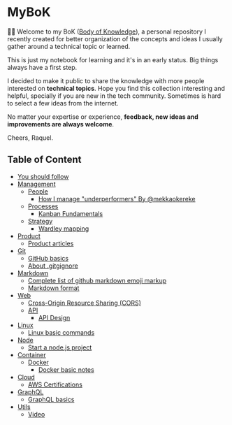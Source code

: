 # MyBoK

:wave::smiley: Welcome to my BoK ([Body of Knowledge](https://en.wikipedia.org/wiki/Body_of_knowledge)), a personal repository I recently created for better organization of the concepts and ideas I usually gather around a technical topic or learned. 


This is just my notebook for learning and it's in an early status. Big things always have a first step.

I decided to make it public to share the knowledge with more people interested on **technical topics**. Hope you find this collection interesting and helpful, specially if you are new in the tech community. Sometimes is hard to select a few ideas from the internet.

No matter your expertise or experience, **feedback, new ideas and improvements are always welcome**.


Cheers,
Raquel.

## Table of Content

- [You should follow](/you-should-follow.md)
- [Management](management)
    - [People](management/people)
        - [How I manage "underperformers"  By @mekkaokereke](/management/people/manage-underperformers.md)
    - [Processes](management/process)
        - [Kanban Fundamentals](management/process/kanban-fundamentals.md)    
    - [Strategy](management/strategy)
        - [Wardley mapping](management/strategy/wardley-mapping.md)
- [Product](product)
    - [Product articles](product/product-articles.md)
- [Git](git)
    - [GitHub basics](git/github-basics.md)
    - [About .gitgignore](git/about-.gitignore.md)
- [Markdown](markdown)
    - [Complete list of github markdown emoji markup](markdown/github-markdown-emoji-markup.md)
    - [Markdown format](markdown/markdown-format.md)
- [Web](web)
    - [Cross-Origin Resource Sharing (CORS)](web/cors.md)
    - [API](web/api)
        - [API Design](web/api/api-design.md) 
- [Linux](linux)
    - [Linux basic commands](/linux/linux-basic-commands.md)
- [Node](node)
    - [Start a node.js project](/node/node-project-start.md)
- [Container](container)
    - [Docker](container/docker/)
        - [Docker basic notes](/container/docker/docker-basic-notes.md)
- [Cloud](cloud)
    - [AWS Certifications](/cloud/aws-certifications.md)
- [GraphQL](graphql)
    - [GraphQL basics](/graphql/graphql-basics.md)
- [Utils](utils)    
    - [Video](/utils/video.md)

